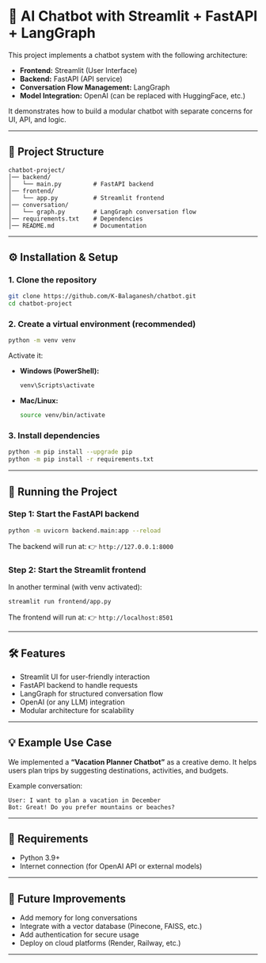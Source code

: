 # 🤖 AI Chatbot with Streamlit + FastAPI + LangGraph

This project implements a chatbot system with the following architecture:

* **Frontend:** Streamlit (User Interface)
* **Backend:** FastAPI (API service)
* **Conversation Flow Management:** LangGraph
* **Model Integration:** OpenAI (can be replaced with HuggingFace, etc.)

It demonstrates how to build a modular chatbot with separate concerns for UI, API, and logic.

---

## 📂 Project Structure

```
chatbot-project/
│── backend/
│   └── main.py         # FastAPI backend
│── frontend/
│   └── app.py          # Streamlit frontend
│── conversation/
│   └── graph.py        # LangGraph conversation flow
│── requirements.txt    # Dependencies
│── README.md           # Documentation
```

---

## ⚙️ Installation & Setup

### 1. Clone the repository

```bash
git clone https://github.com/K-Balaganesh/chatbot.git
cd chatbot-project
```

### 2. Create a virtual environment (recommended)

```bash
python -m venv venv
```

Activate it:

* **Windows (PowerShell):**

  ```powershell
  venv\Scripts\activate
  ```
* **Mac/Linux:**

  ```bash
  source venv/bin/activate
  ```

### 3. Install dependencies

```bash
python -m pip install --upgrade pip
python -m pip install -r requirements.txt
```

---

## 🚀 Running the Project

### Step 1: Start the FastAPI backend

```bash
python -m uvicorn backend.main:app --reload
```

The backend will run at:
👉 `http://127.0.0.1:8000`

### Step 2: Start the Streamlit frontend

In another terminal (with venv activated):

```bash
streamlit run frontend/app.py
```

The frontend will run at:
👉 `http://localhost:8501`

---

## 🛠 Features

* Streamlit UI for user-friendly interaction
* FastAPI backend to handle requests
* LangGraph for structured conversation flow
* OpenAI (or any LLM) integration
* Modular architecture for scalability

---

## 💡 Example Use Case

We implemented a **“Vacation Planner Chatbot”** as a creative demo.
It helps users plan trips by suggesting destinations, activities, and budgets.

Example conversation:

```
User: I want to plan a vacation in December
Bot: Great! Do you prefer mountains or beaches?
```

---

## 📌 Requirements

* Python 3.9+
* Internet connection (for OpenAI API or external models)

---

## 📝 Future Improvements

* Add memory for long conversations
* Integrate with a vector database (Pinecone, FAISS, etc.)
* Add authentication for secure usage
* Deploy on cloud platforms (Render, Railway, etc.)



---
